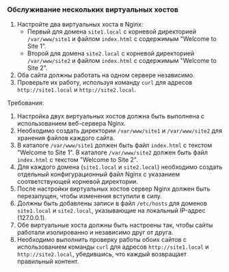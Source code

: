 
### Обслуживание нескольких виртуальных хостов

1. Настройте два виртуальных хоста в Nginx:
   - Первый для домена `site1.local` с корневой директорией `/var/www/site1` и файлом `index.html` с содержимым "Welcome to Site 1".
   - Второй для домена `site2.local` с корневой директорией `/var/www/site2` и файлом `index.html` с содержимым "Welcome to Site 2".
2. Оба сайта должны работать на одном сервере независимо.
3. Проверьте их работу, используя команду `curl` для адресов `http://site1.local` и `http://site2.local`.

Требования:
1. Настройка двух виртуальных хостов должна быть выполнена с использованием веб-сервера Nginx.
2. Необходимо создать директории `/var/www/site1` и `/var/www/site2` для хранения файлов каждого сайта.
3. В каталоге `/var/www/site1` должен быть файл `index.html` с текстом "Welcome to Site 1". В каталоге `/var/www/site2` должен быть файл `index.html` с текстом "Welcome to Site 2".
4. Для каждого домена (`site1.local` и `site2.local`) необходимо создать отдельный конфигурационный файл Nginx с указанием соответствующей корневой директории.
5. После настройки виртуальных хостов сервер Nginx должен быть перезапущен, чтобы изменения вступили в силу.
6. Должны быть добавлены записи в файл `/etc/hosts` для доменов `site1.local` и `site2.local`, указывающие на локальный IP-адрес (127.0.0.1).
7. Обе виртуальные хоста должны быть настроены так, чтобы сайты работали изолированно и независимо друг от друга.
8. Необходимо выполнить проверку работы обоих сайтов с использованием команды `curl` для адресов `http://site1.local` и `http://site2.local`, убедившись, что каждый возвращает правильный контент.